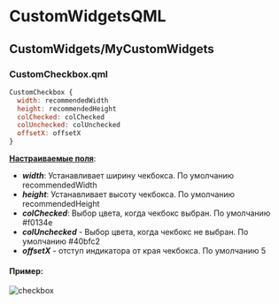 # CustomWidgetsQML

## CustomWidgets/MyCustomWidgets
### CustomCheckbox.qml

```QML
CustomCheckbox {
  width: recommendedWidth
  height: recommendedHeight
  colChecked: colChecked
  colUnchecked: colUnchecked
  offsetX: offsetX
}
```
<b><ins>Настраиваемые поля</b></ins>:
- ***width***: Устанавливает ширину чекбокса. По умолчанию recommendedWidth
- ***height***: Устанавливает высоту чекбокса. По умолчанию recommendedHeight
- ***colChecked***: Выбор цвета, когда чекбокс выбран. По умолчанию #f0134e
- ***colUnchecked*** - Выбор цвета, когда чекбокс не выбран. По умолчанию #40bfc2
- ***offsetX*** - отступ индикатора от края чекбокса. По умолчанию 5

#### Пример:

![checkbox](https://github.com/piffs1/CustomWidgetsQML/assets/43949777/cd226a1c-5cb5-436a-8674-e5dcb9a47273)
